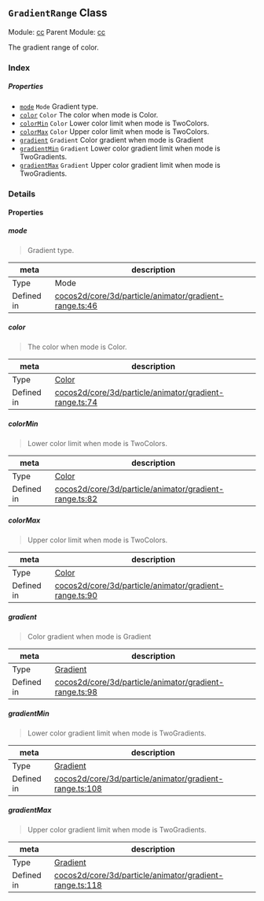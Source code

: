 ## `GradientRange` Class



Module: [cc](../modules/cc.md)
Parent Module: [cc](../modules/cc.md)


The gradient range of color.



### Index

##### Properties

  - [`mode`](#mode) `Mode` Gradient type.
  - [`color`](#color) `Color` The color when mode is Color.
  - [`colorMin`](#colormin) `Color` Lower color limit when mode is TwoColors.
  - [`colorMax`](#colormax) `Color` Upper color limit when mode is TwoColors.
  - [`gradient`](#gradient) `Gradient` Color gradient when mode is Gradient
  - [`gradientMin`](#gradientmin) `Gradient` Lower color gradient limit when mode is TwoGradients.
  - [`gradientMax`](#gradientmax) `Gradient` Upper color gradient limit when mode is TwoGradients.





### Details


#### Properties


##### mode

> Gradient type.

| meta | description |
|------|-------------|
| Type | Mode |
| Defined in | [cocos2d/core/3d/particle/animator/gradient-range.ts:46](https://github.com/cocos-creator/engine/blob/e361a2e93351aacda485d2038abd4eba2998a298/cocos2d/core/3d/particle/animator/gradient-range.ts#L46) |



##### color

> The color when mode is Color.

| meta | description |
|------|-------------|
| Type | <a href="../classes/Color.html" class="crosslink">Color</a> |
| Defined in | [cocos2d/core/3d/particle/animator/gradient-range.ts:74](https://github.com/cocos-creator/engine/blob/e361a2e93351aacda485d2038abd4eba2998a298/cocos2d/core/3d/particle/animator/gradient-range.ts#L74) |



##### colorMin

> Lower color limit when mode is TwoColors.

| meta | description |
|------|-------------|
| Type | <a href="../classes/Color.html" class="crosslink">Color</a> |
| Defined in | [cocos2d/core/3d/particle/animator/gradient-range.ts:82](https://github.com/cocos-creator/engine/blob/e361a2e93351aacda485d2038abd4eba2998a298/cocos2d/core/3d/particle/animator/gradient-range.ts#L82) |



##### colorMax

> Upper color limit when mode is TwoColors.

| meta | description |
|------|-------------|
| Type | <a href="../classes/Color.html" class="crosslink">Color</a> |
| Defined in | [cocos2d/core/3d/particle/animator/gradient-range.ts:90](https://github.com/cocos-creator/engine/blob/e361a2e93351aacda485d2038abd4eba2998a298/cocos2d/core/3d/particle/animator/gradient-range.ts#L90) |



##### gradient

> Color gradient when mode is Gradient

| meta | description |
|------|-------------|
| Type | <a href="../classes/Gradient.html" class="crosslink">Gradient</a> |
| Defined in | [cocos2d/core/3d/particle/animator/gradient-range.ts:98](https://github.com/cocos-creator/engine/blob/e361a2e93351aacda485d2038abd4eba2998a298/cocos2d/core/3d/particle/animator/gradient-range.ts#L98) |



##### gradientMin

> Lower color gradient limit when mode is TwoGradients.

| meta | description |
|------|-------------|
| Type | <a href="../classes/Gradient.html" class="crosslink">Gradient</a> |
| Defined in | [cocos2d/core/3d/particle/animator/gradient-range.ts:108](https://github.com/cocos-creator/engine/blob/e361a2e93351aacda485d2038abd4eba2998a298/cocos2d/core/3d/particle/animator/gradient-range.ts#L108) |



##### gradientMax

> Upper color gradient limit when mode is TwoGradients.

| meta | description |
|------|-------------|
| Type | <a href="../classes/Gradient.html" class="crosslink">Gradient</a> |
| Defined in | [cocos2d/core/3d/particle/animator/gradient-range.ts:118](https://github.com/cocos-creator/engine/blob/e361a2e93351aacda485d2038abd4eba2998a298/cocos2d/core/3d/particle/animator/gradient-range.ts#L118) |






